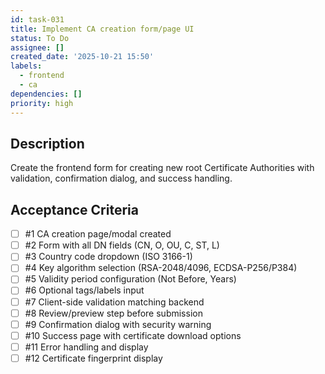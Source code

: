 ```yaml
---
id: task-031
title: Implement CA creation form/page UI
status: To Do
assignee: []
created_date: '2025-10-21 15:50'
labels:
  - frontend
  - ca
dependencies: []
priority: high
---
```


## Description

<!-- SECTION:DESCRIPTION:BEGIN -->
Create the frontend form for creating new root Certificate Authorities with validation, confirmation dialog, and success handling.
<!-- SECTION:DESCRIPTION:END -->

## Acceptance Criteria
<!-- AC:BEGIN -->
- [ ] #1 CA creation page/modal created
- [ ] #2 Form with all DN fields (CN, O, OU, C, ST, L)
- [ ] #3 Country code dropdown (ISO 3166-1)
- [ ] #4 Key algorithm selection (RSA-2048/4096, ECDSA-P256/P384)
- [ ] #5 Validity period configuration (Not Before, Years)
- [ ] #6 Optional tags/labels input
- [ ] #7 Client-side validation matching backend
- [ ] #8 Review/preview step before submission
- [ ] #9 Confirmation dialog with security warning
- [ ] #10 Success page with certificate download options
- [ ] #11 Error handling and display
- [ ] #12 Certificate fingerprint display
<!-- AC:END -->
